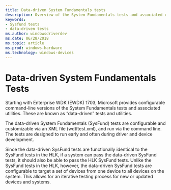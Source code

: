 ```yaml
---
title: Data-driven System Fundamentals tests
description: Overview of the System Fundamentals tests and associated utilities for Windows drivers
keywords:
- Sysfund tests
- data-driven tests
ms.author: windowsdriverdev
ms.date: 06/28/2018
ms.topic: article
ms.prod: windows-hardware
ms.technology: windows-devices
---
```


# Data-driven System Fundamentals Tests

Starting with Enterprise WDK (EWDK) 1703, Microsoft provides configurable command-line versions of the System Fundamentals tests and associated utilities.  These are known as “data-driven” tests and utilities.

The data-driven System Fundamentals (SysFund) tests are configurable and customizable via an XML file (wdtftest.xml), and run via the command line. The tests are designed to run early and often during driver and device development.

Since the data-driven SysFund tests are functionally identical to the SysFund tests in the HLK, if a system can pass the data-driven SysFund tests, it should also be able to pass the HLK SysFund tests. Unlike the SysFund tests in the HLK, however, the data-driven SysFund tests are configurable to target a set of devices from one device to all devices on the system.  This allows for an iterative testing process for new or updated devices and systems.
